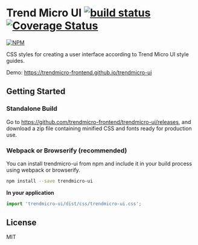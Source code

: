 # Trend Micro UI [![build status](https://travis-ci.org/trendmicro-frontend/trendmicro-ui.svg?branch=master)](https://travis-ci.org/trendmicro-frontend/trendmicro-ui) [![Coverage Status](https://coveralls.io/repos/github/trendmicro-frontend/trendmicro-ui/badge.svg?branch=master)](https://coveralls.io/github/trendmicro-frontend/trendmicro-ui?branch=master)

[![NPM](https://nodei.co/npm/trendmicro-ui.png?downloads=true&stars=true)](https://nodei.co/npm/trendmicro-ui/)

CSS styles for creating a user interface according to Trend Micro UI style guides.

Demo: https://trendmicro-frontend.github.io/trendmicro-ui

## Getting Started

### Standalone Build

Go to https://github.com/trendmicro-frontend/trendmicro-ui/releases, and download a zip file containing minified CSS and fonts ready for production use.

### Webpack or Browserify (recommended)

You can install trendmicro-ui from npm and include it in your build process using webpack or browserify.

```bash
npm install --save trendmicro-ui
```

**In your application**

```js
import 'trendmicro-ui/dist/css/trendmicro-ui.css';
```

## License

MIT
